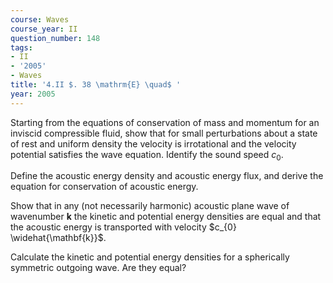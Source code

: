 ```yaml
---
course: Waves
course_year: II
question_number: 148
tags:
- II
- '2005'
- Waves
title: '4.II $. 38 \mathrm{E} \quad$ '
year: 2005
---
```



Starting from the equations of conservation of mass and momentum for an inviscid compressible fluid, show that for small perturbations about a state of rest and uniform density the velocity is irrotational and the velocity potential satisfies the wave equation. Identify the sound speed $c_{0}$.

Define the acoustic energy density and acoustic energy flux, and derive the equation for conservation of acoustic energy.

Show that in any (not necessarily harmonic) acoustic plane wave of wavenumber $\mathbf{k}$ the kinetic and potential energy densities are equal and that the acoustic energy is transported with velocity $c_{0} \widehat{\mathbf{k}}$.

Calculate the kinetic and potential energy densities for a spherically symmetric outgoing wave. Are they equal?